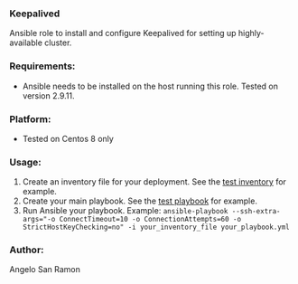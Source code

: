 ### Keepalived
Ansible role to install and configure Keepalived for setting up highly-available
cluster.

### Requirements:
* Ansible needs to be installed on the host running this role. Tested on version 2.9.11.

### Platform:
* Tested on Centos 8 only

### Usage:
1. Create an inventory file for your deployment. See the [test inventory](../tests/haproxy-keepalived/inventory) for example.
2. Create your main playbook. See the [test playbook](../tests/haproxy-keepalived/test.yml) for example.
3. Run Ansible your playbook. Example: `ansible-playbook --ssh-extra-args="-o ConnectTimeout=10 -o ConnectionAttempts=60 -o StrictHostKeyChecking=no" -i your_inventory_file your_playbook.yml`

### Author:
Angelo San Ramon